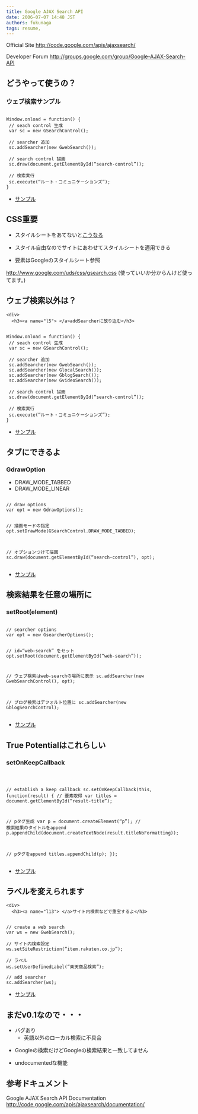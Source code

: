 ```yaml
---
title: Google AJAX Search API
date: 2006-07-07 14:48 JST
authors: fukunaga
tags: resume, 
---
```

<p>Official Site
<a href="http://code.google.com/apis/ajaxsearch/">http://code.google.com/apis/ajaxsearch/</a></p>
<p>Developer Forum
<a href="http://groups.google.com/group/Google-AJAX-Search-API">http://groups.google.com/group/Google-AJAX-Search-API</a></p>
<!--more-->
<div>
  <h2><a name="l1"> </a>どうやって使うの？</h2>
  <div>
    <div>
      <h3><a name="l2"> </a>ウェブ検索サンプル</h3>

<pre><code>
Window.onload = function() {
 // seach control 生成
 var sc = new GSearchControl();

 // searcher 追加
 sc.addSearcher(new GwebSearch());

 // search control 描画
 sc.draw(document.getElementById(“search-control”));

 // 検索実行
 sc.execute(“ルート・コミュニケーションズ”);
}
</code></pre>
<ul>
<li><a href="http://map.fkoji.com/gas/helloworld.html">サンプル</a></li>
</ul>
    </div>
  </div>
</div>
<div>
  <h2><a name="l3"> </a>CSS重要</h2>

  <div>
    <div>
      <ul>
<li>スタイルシートをあてないと<a href="http://map.fkoji.com/gas/nostyle.html">こうなる</a></li>
</ul>
<ul>
<li>スタイル自由なのでサイトにあわせてスタイルシートを適用できる</li>
</ul>
<ul>
<li>要素はGoogleのスタイルシート参照</li>

</ul>
<p><a href="http://www.google.com/uds/css/gsearch.css">http://www.google.com/uds/css/gsearch.css</a>
(使っていいか分からんけど使ってます。)</p>
    </div>
  </div>
</div>
<div>
  <h2><a name="l4"> </a>ウェブ検索以外は？</h2>
  <div>

    <div>
      <h3><a name="l5"> </a>addSearcherに放り込む</h3>
<pre><code>
Window.onload = function() {
 // seach control 生成
 var sc = new GSearchControl();

 // searcher 追加
 sc.addSearcher(new GwebSearch());
 sc.addSearcher(new GlocalSearch());
 sc.addSearcher(new GblogSearch());
 sc.addSearcher(new GvideoSearch());

 // search control 描画
 sc.draw(document.getElementById(“search-control”));

 // 検索実行
 sc.execute(“ルート・コミュニケーションズ”);
}
</code></pre>
<ul>
<li><a href="http://map.fkoji.com/gas/allsearch.html">サンプル</a></li>
</ul>
    </div>
  </div>

</div>
<div>
  <h2><a name="l6"> </a>タブにできるよ</h2>
  <div>
    <div>
      <h3><a name="l7"> </a>GdrawOption</h3>
<ul>
<li>DRAW_MODE_TABBED</li>

<li>DRAW_MODE_LINEAR</li>
</ul>
<pre><code>
// draw options
var opt = new GdrawOptions();

// 描画モードの指定
opt.setDrawMode(GSearchControl.DRAW_MODE_TABBED);

// オプションつけて描画
sc.draw(document.getElementById(“search-control”), opt);
</code></pre>
<ul>
<li><a href="http://map.fkoji.com/gas/tabbed.html">サンプル</a></li>
</ul>
    </div>
  </div>
</div>
<div>
  <h2><a name="l8"> </a>検索結果を任意の場所に</h2>

  <div>
    <div>
      <h3><a name="l9"> </a>setRoot(element)</h3>
<pre><code>
// searcher options
var opt = new GsearcherOptions();

// id=“web-search” をセット
opt.setRoot(document.getElementById(“web-search”));

// ウェブ検索はweb-searchの場所に表示
sc.addSearcher(new GwebSearchControl(), opt);

// ブログ検索はデフォルト位置に
sc.addSearcher(new GblogSearchControl);
</code></pre>
<ul>
<li><a href="http://map.fkoji.com/gas/setroot.html">サンプル</a></li>
</ul>
    </div>

  </div>
</div>
<div>
  <h2><a name="l10"> </a>True Potentialはこれらしい</h2>
  <div>
    <div>
      <h3><a name="l11"> </a>setOnKeepCallback</h3>
<pre><code>

// establish a keep callback
sc.setOnKeepCallback(this, function(result) {
 // 要素取得
 var titles = document.getElementById(“result-title”);

 // pタグ生成
 var p = document.createElement(“p”);
 // 検索結果のタイトルをappend
 p.appendChild(document.createTextNode(result.titleNoFormatting));

 // pタグをappend
 titles.appendChild(p);
});
</code></pre>
<ul>
<li><a href="http://map.fkoji.com/gas/keepcallback.html">サンプル</a></li>
</ul>
    </div>
  </div>
</div>
<div>
  <h2><a name="l12"> </a>ラベルを変えられます</h2>
  <div>

    <div>
      <h3><a name="l13"> </a>サイト内検索などで重宝するよ</h3>
<pre><code>
// create a web search
var ws = new GwebSearch();

// サイト内検索設定
ws.setSiteRestriction(“item.rakuten.co.jp”);

// ラベル
ws.setUserDefinedLabel(“楽天商品検索”);

// add searcher
sc.addSearcher(ws);
</code></pre>
<ul>
<li><a href="http://map.fkoji.com/gas/siterestrict.html">サンプル</a></li>
</ul>
    </div>
  </div>

</div>
<div>
  <h2><a name="l14"> </a>まだv0.1なので・・・</h2>
  <div>
    <div>
      <ul>
<li>バグあり<ul>
<li>英語以外のローカル検索に不具合</li>
</ul></li>

</ul>
<ul>
<li>Googleの検索だけどGoogleの検索結果と一致してません</li>
</ul>
<ul>
<li>undocumentedな機能</li>
</ul>
    </div>
  </div>
</div>
<div>
  <h2><a name="l15"> </a>参考ドキュメント</h2>

  <div>
    <div>
      <p>Google AJAX Search API Documentation
<a href="http://code.google.com/apis/ajaxsearch/documentation/">http://code.google.com/apis/ajaxsearch/documentation/</a></p>
    </div>
  </div>
</div>
